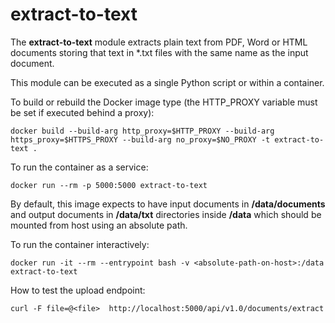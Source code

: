 # extract-to-text

The **extract-to-text** module extracts plain text from PDF, Word or HTML documents storing that text in *.txt files
with the same name as the input document.

This module can be executed as a single Python script or within a container.

To build or rebuild the Docker image type (the HTTP_PROXY variable must be set if executed behind a proxy):

    docker build --build-arg http_proxy=$HTTP_PROXY --build-arg https_proxy=$HTTPS_PROXY --build-arg no_proxy=$NO_PROXY -t extract-to-text .

To run the container as a service:

    docker run --rm -p 5000:5000 extract-to-text    
 
By default, this image expects to have input documents in **/data/documents** and output documents in **/data/txt**
directories inside **/data** which should be mounted from host using an absolute path.

To run the container interactively:

    docker run -it --rm --entrypoint bash -v <absolute-path-on-host>:/data extract-to-text

How to test the upload endpoint:

    curl -F file=@<file>  http://localhost:5000/api/v1.0/documents/extract